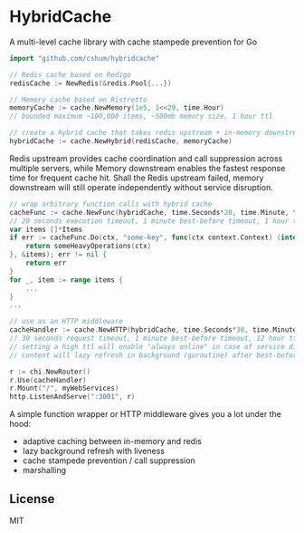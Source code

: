 # HybridCache

A multi-level cache library with cache stampede prevention for Go

```go
import "github.com/cshum/hybridcache"

// Redis cache based on Redigo
redisCache := NewRedis(&redis.Pool{...})

// Memory cache based on Ristretto
memoryCache := cache.NewMemory(1e5, 1<<29, time.Hour)
// bounded maximum ~100,000 items, ~500mb memory size, 1 hour ttl

// create a hybrid cache that takes redis upstream + in-memory downstream
hybridCache := cache.NewHybrid(redisCache, memoryCache)
```

Redis upstream provides cache coordination and call suppression across multiple servers, while Memory downstream enables the fastest response time for frequent cache hit. 
Shall the Redis upstream failed, memory downstream will still operate independently without service disruption.

```go
// wrap arbitrary function calls with hybrid cache
cacheFunc := cache.NewFunc(hybridCache, time.Seconds*20, time.Minute, time.Hour)
// 20 seconds execution timeout, 1 minute best-before timeout, 1 hour ttl
var items []*Items
if err := cacheFunc.Do(ctx, "some-key", func(ctx context.Context) (interface{}, error) {
	return someHeavyOperations(ctx)
}, &items); err != nil {
	return err
}
for _, item := range items {
	...
}
...

// use as an HTTP middleware
cacheHandler := cache.NewHTTP(hybridCache, time.Seconds*30, time.Minute, time.Hour*12).Handler
// 30 seconds request timeout, 1 minute best-before timeout, 12 hour ttl
// setting a high ttl will enable "always online" in case of service disruption.
// content will lazy refresh in background (goroutine) after best-before timeout

r := chi.NewRouter()
r.Use(cacheHandler)
r.Mount("/", myWebServices)
http.ListenAndServe(":3001", r)
```

A simple function wrapper or HTTP middleware gives you a lot under the hood:

* adaptive caching between in-memory and redis
* lazy background refresh with liveness
* cache stampede prevention / call suppression
* marshalling

## License

MIT